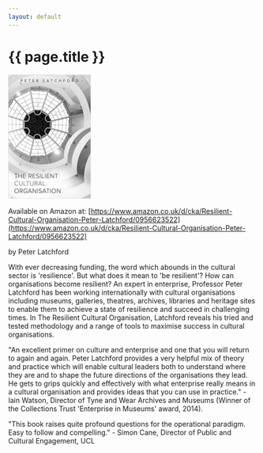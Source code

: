 ```yaml
---
layout: default
---
```

# {{ page.title }}

![The Resilient Cultural Organisation Cover](/img/TheResilientCulturalOrganisation.jpg)

Available on Amazon at:
[https://www.amazon.co.uk/d/cka/Resilient-Cultural-Organisation-Peter-Latchford/0956623522](https://www.amazon.co.uk/d/cka/Resilient-Cultural-Organisation-Peter-Latchford/0956623522)

by Peter Latchford

With ever decreasing funding, the word which abounds in the cultural sector is 'resilience'. But what does it mean to 'be resilient'? How can organisations become resilient? An expert in enterprise, Professor Peter Latchford has been working internationally with cultural organisations including museums, galleries, theatres, archives, libraries and heritage sites to enable them to achieve a state of resilience and succeed in challenging times. In The Resilient Cultural Organisation, Latchford reveals his tried and tested methodology and a range of tools to maximise success in cultural organisations. 

"An excellent primer on culture and enterprise and one that you will return to again and again. Peter Latchford provides a very helpful mix of theory and practice which will enable cultural leaders both to understand where they are and to shape the future directions of the organisations they lead. He gets to grips quickly and effectively with what enterprise really means in a cultural organisation and provides ideas that you can use in practice." - Iain Watson, Director of Tyne and Wear Archives and Museums (Winner of the Collections Trust 'Enterprise in Museums' award, 2014). 

"This book raises quite profound questions for the operational paradigm. Easy to follow and compelling." - Simon Cane, Director of Public and Cultural Engagement, UCL

